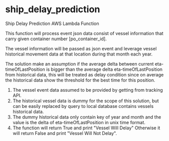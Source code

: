 # ship_delay_prediction
Ship Delay Prediction AWS Lambda Function

This function will process event json data consist of vessel information that carry given container number [po_container_id].

The vessel information will be passed as json event and leverage vessel historical movement data at that location during that month each year.

The solution make an assumption if the average delta between current eta-timeOfLastPosition is bigger than the average delta eta-timeOfLastPosition from historical data, this will be treated as delay condition since on average the historical data show the threshold for the best time for this position.

1. The vessel event data assumed to be provided by getting from tracking API.
2. The historical vessel data is dummy for the scope of this solution, but can be easily replaced by query to local database contains vessels historical data.
3. The dummy historical data only contain key of year and month and the value is the delta of eta-timeOfLastPosition in unix time format.
4. The function will return True and print "Vessel Will Delay" Otherwise it will return False and print "Vessel Will Not Delay".



